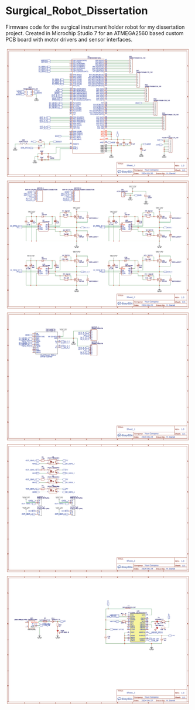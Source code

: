 # Surgical_Robot_Dissertation

Firmware code for the surgical instrument holder robot for my dissertation project. 
Created in Microchip Studio 7 for an ATMEGA2560 based custom PCB board with motor drivers and sensor interfaces.

![MCU](resources/MCU.png)
![BASE_MOTOR_DRIVERS](resources/BASE_MOTOR_DRIVERS.png)
![MICRO_MOTOR_DRIVERS](resources/MICRO_MOTOR_DRIVERS.png)
![SENSOR_OPTO](resources/SENSOR_OPTO.png)
![SERIAL_INTERFACE](resources/SERIAL_INTERFACE.png)
